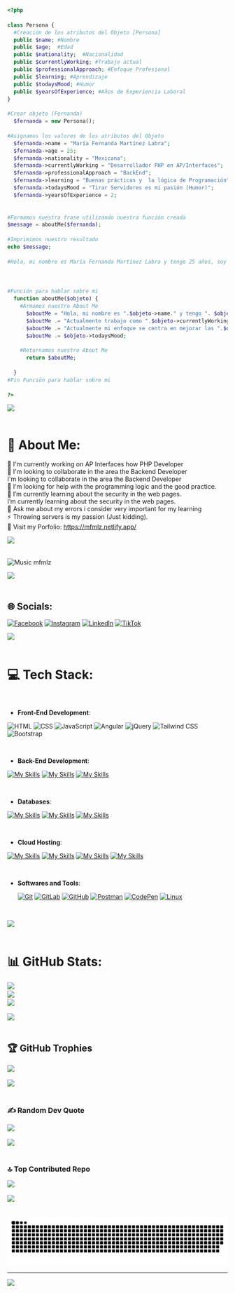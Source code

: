 ```php
<?php

class Persona {
  #Creación de los atributos del Objeto [Persona]
  public $name; #Nombre
  public $age;  #Edad
  public $nationality;  #Nacionalidad
  public $currentlyWorking; #Trabajo actual
  public $professionalApproach; #Enfoque Profesional
  public $learning; #Aprendizaje
  public $todaysMood; #Humor
  public $yearsOfExperience; #Años de Experiencia Laboral
}

#Crear objeto (Fernanda)
  $fernanda = new Persona();

#Asignamos los valores de los atributos del Objeto
  $fernanda->name = "María Fernanda Martínez Labra";
  $fernanda->age = 25;
  $fernanda->nationality = "Mexicana";
  $fernanda->currentlyWorking = "Desarrollador PHP en AP/Interfaces";
  $fernanda->professionalApproach = "BackEnd";
  $fernanda->learning = "Buenas prácticas y  la lógica de Programación";
  $fernanda->todaysMood = "Tirar Servidores es mi pasión (Humor)";
  $fernanda->yearsOfExperience = 2;


#Formamos nuestra frase utilizando nuestra función creada
$message = aboutMe($fernanda);

#Imprimimos nuestro resultado
echo $message;

#Hola, mi nombre es María Fernanda Martínez Labra y tengo 25 años, soy de nacionalidad Mexicana. Actualmente trabajo como Desarrollador PHP en AP/Interfaces y mi enfoque profesional es el área del BackEnd. Actualmente mi enfoque se centra en mejorar las Buenas prácticas y la lógica de Programación y si tuviera una frase que me describiera sería: Tirar Servidores es mi pasión (Humor).



#Función para hablar sobre mi
  function aboutMe($objeto) {
    #Armamos nuestro About Me
      $aboutMe = "Hola, mi nombre es ".$objeto->name." y tengo ". $objeto->age." años, soy de nacionalidad ". $objeto->nationality.".";
      $aboutMe .= "Actualmente trabajo como ".$objeto->currentlyWorking." y mi enfoque profesional es el área del ".$objeto->professionalApproach.".";
      $aboutMe .= "Actualmente mi enfoque se centra en mejorar las ".$objeto->learning. " y si tuviera una frase que me describiera sería: ";
      $aboutMe .= $objeto->todaysMood;
  
    #Retornamos nuestro About Me
      return $aboutMe;
  
  }
#Fin Función para hablar sobre mi

?>

```

<img src="https://user-images.githubusercontent.com/73097560/115834477-dbab4500-a447-11eb-908a-139a6edaec5c.gif"><br><br>

# 💫 About Me:
🔭 I'm currently working on AP Interfaces how PHP Developer<br>👯 I'm looking to collaborate in the area the Backend Developer<br>I'm looking to collaborate in the area the Backend Developer<br>🤝 I'm looking for help with the programming logic and the good practice.<br>🌱 I’m currently learning about the security in the web pages.<br>I’m currently learning about the security in the web pages.<br>💬 Ask me about my errors i consider very important for my learning<br>⚡ Throwing servers is my passion (Just kidding). <br>💫 Visit my Porfolio: https://mfmlz.netlify.app/

<img src="https://user-images.githubusercontent.com/73097560/115834477-dbab4500-a447-11eb-908a-139a6edaec5c.gif"><br><br>

![Music mfmlz](https://spotify-recently-played-readme.vercel.app/api?user=12186582363&count=1)

<img src="https://user-images.githubusercontent.com/73097560/115834477-dbab4500-a447-11eb-908a-139a6edaec5c.gif"><br><br>


## 🌐 Socials:
[![Facebook](https://img.shields.io/badge/Facebook-%231877F2.svg?logo=Facebook&logoColor=white)](https://facebook.com/FerMtzLabra) [![Instagram](https://img.shields.io/badge/Instagram-%23E4405F.svg?logo=Instagram&logoColor=white)](https://instagram.com/_mf_ml_) [![LinkedIn](https://img.shields.io/badge/LinkedIn-%230077B5.svg?logo=linkedin&logoColor=white)](https://linkedin.com/in/maria-fernanda-martinez-labra-732039161) [![TikTok](https://img.shields.io/badge/TikTok-%23000000.svg?logo=TikTok&logoColor=white)](https://tiktok.com/@fmltz) 

<img src="https://user-images.githubusercontent.com/73097560/115834477-dbab4500-a447-11eb-908a-139a6edaec5c.gif"><br><br>

# 💻 Tech Stack:

<br>   
    
- **Front-End Development**:

![HTML](https://img.shields.io/badge/HTML-E34F26?style=for-the-badge&logo=html5&logoColor=white)
![CSS](https://img.shields.io/badge/CSS-1572B6?style=for-the-badge&logo=css3&logoColor=white)
![JavaScript](https://img.shields.io/badge/JavaScript-F7DF1E?style=for-the-badge&logo=javascript&logoColor=black)
![Angular](https://img.shields.io/badge/Angular-DD0031?style=for-the-badge&logo=angular&logoColor=white)
![jQuery](https://img.shields.io/badge/jQuery-0769AD?style=for-the-badge&logo=jquery&logoColor=white)
![Tailwind CSS](https://img.shields.io/badge/Tailwind%20CSS-38B2AC?style=for-the-badge&logo=tailwind-css&logoColor=white)
![Bootstrap](https://img.shields.io/badge/Bootstrap-563D7C?style=for-the-badge&logo=bootstrap&logoColor=white)


<br>

- **Back-End Development**:

[![My Skills](https://img.shields.io/badge/PHP-777BB4?style=for-the-badge&logo=php&logoColor=white)](https://skills.thijs.gg)
[![My Skills](https://img.shields.io/badge/Java-007396?style=for-the-badge&logo=java&logoColor=white)](https://skills.thijs.gg)
[![My Skills](https://img.shields.io/badge/Node.js-339933?style=for-the-badge&logo=node.js&logoColor=white)](https://skills.thijs.gg)


<br>

- **Databases**:

[![My Skills](https://img.shields.io/badge/MongoDB-47A248?style=for-the-badge&logo=mongodb&logoColor=white)](https://skills.thijs.gg)
[![My Skills](https://img.shields.io/badge/MySQL-4479A1?style=for-the-badge&logo=mysql&logoColor=white)](https://skills.thijs.gg)
[![My Skills](https://img.shields.io/badge/SQL-003B57?style=for-the-badge&logo=sql&logoColor=white)](https://skills.thijs.gg)


<br>

- **Cloud Hosting**:

[![My Skills](https://img.shields.io/badge/AWS-232F3E?style=for-the-badge&logo=amazon-aws&logoColor=white)](https://skills.thijs.gg)
[![My Skills](https://img.shields.io/badge/Azure-0078D4?style=for-the-badge&logo=microsoft-azure&logoColor=white)](https://skills.thijs.gg)
[![My Skills](https://img.shields.io/badge/GitHub-181717?style=for-the-badge&logo=github&logoColor=white)](https://skills.thijs.gg)
[![My Skills](https://img.shields.io/badge/Netlify-00C7B7?style=for-the-badge&logo=netlify&logoColor=white)](https://skills.thijs.gg)


<br>

- **Softwares and Tools**:

   [![Git](https://img.shields.io/badge/Git-F05032?style=for-the-badge&logo=git&logoColor=white)](https://git-scm.com/)
   [![GitLab](https://img.shields.io/badge/GitLab-FCA121?style=for-the-badge&logo=gitlab&logoColor=white)](https://about.gitlab.com/)
   [![GitHub](https://img.shields.io/badge/GitHub-181717?style=for-the-badge&logo=github&logoColor=white)](https://github.com/)
   [![Postman](https://img.shields.io/badge/Postman-FF6C37?style=for-the-badge&logo=postman&logoColor=white)](https://www.postman.com/)
   [![CodePen](https://img.shields.io/badge/CodePen-000000?style=for-the-badge&logo=codepen&logoColor=white)](https://codepen.io/)
   [![Linux](https://img.shields.io/badge/Linux-FCC624?style=for-the-badge&logo=linux&logoColor=black)](https://www.linux.org/)

<br>

<img src="https://user-images.githubusercontent.com/73097560/115834477-dbab4500-a447-11eb-908a-139a6edaec5c.gif"><br><br>

# 📊 GitHub Stats:
![](https://github-readme-stats.vercel.app/api?username=mf-mlz&theme=omni&hide_border=false&include_all_commits=true&count_private=true)<br/>
![](https://github-readme-streak-stats.herokuapp.com/?user=mf-mlz&theme=omni&hide_border=false)<br/>
![](https://github-readme-stats.vercel.app/api/top-langs/?username=mf-mlz&theme=omni&hide_border=false&include_all_commits=true&count_private=true&layout=compact)

<img src="https://user-images.githubusercontent.com/73097560/115834477-dbab4500-a447-11eb-908a-139a6edaec5c.gif"><br><br>

## 🏆 GitHub Trophies
![](https://github-profile-trophy.vercel.app/?username=mf-mlz&theme=juicyfresh&no-frame=false&no-bg=false&margin-w=4)

<img src="https://user-images.githubusercontent.com/73097560/115834477-dbab4500-a447-11eb-908a-139a6edaec5c.gif"><br><br>

### ✍️ Random Dev Quote
![](https://quotes-github-readme.vercel.app/api?type=horizontal&theme=radical)

<img src="https://user-images.githubusercontent.com/73097560/115834477-dbab4500-a447-11eb-908a-139a6edaec5c.gif"><br><br>

### 🔝 Top Contributed Repo
![](https://github-contributor-stats.vercel.app/api?username=mf-mlz&limit=5&theme=dracula&combine_all_yearly_contributions=true)

<img src="https://user-images.githubusercontent.com/73097560/115834477-dbab4500-a447-11eb-908a-139a6edaec5c.gif"><br><br>

<div align="center">
  <a href="https://mf-mlz.github.io/mf-mlz/">
  <img  src="https://github.com/1999AZZAR/1999AZZAR/blob/main/resources/img/grid-snake.svg"
       alt="snake" /></a>
</div>

---
[![](https://visitcount.itsvg.in/api?id=mf-mlz&icon=7&color=5)](https://visitcount.itsvg.in)

<!-- Proudly created with GPRM ( https://gprm.itsvg.in ) -->
